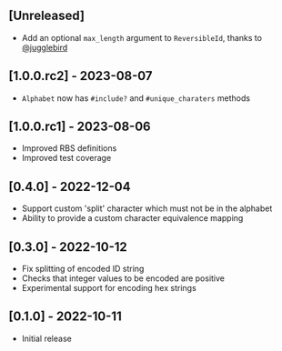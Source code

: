 ## [Unreleased]

- Add an optional `max_length` argument to `ReversibleId`, thanks to [@jugglebird](https://github.com/jugglebird)

## [1.0.0.rc2] - 2023-08-07

- `Alphabet` now has `#include?` and `#unique_charaters` methods

## [1.0.0.rc1] - 2023-08-06

- Improved RBS definitions
- Improved test coverage

## [0.4.0] - 2022-12-04

- Support custom 'split' character which must not be in the alphabet
- Ability to provide a custom character equivalence mapping

## [0.3.0] - 2022-10-12

- Fix splitting of encoded ID string
- Checks that integer values to be encoded are positive
- Experimental support for encoding hex strings

## [0.1.0] - 2022-10-11

- Initial release
